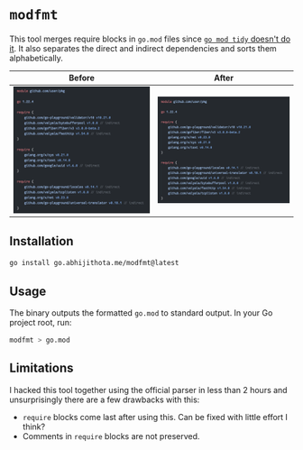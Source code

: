 # `modfmt`

This tool merges require blocks in `go.mod` files since [`go mod tidy` doesn't do it](https://github.com/golang/go/issues/56471). 
It also separates the direct and indirect dependencies and sorts them alphabetically.

| Before                       | After                       |
|------------------------------|-----------------------------|
| <img src="docs/before.png"/> | <img src="docs/after.png"/> |

## Installation

```sh
go install go.abhijithota.me/modfmt@latest
```

## Usage

The binary outputs the formatted `go.mod` to standard output. In your Go project root, run:

```sh
modfmt > go.mod
```

## Limitations

I hacked this tool together using the official parser in less than 2 hours and unsurprisingly there are a few drawbacks with this:

- `require` blocks come last after using this. Can be fixed with little effort I think?
- Comments in `require` blocks are not preserved.
